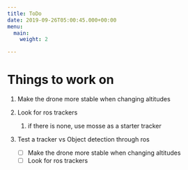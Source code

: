 ```yaml
---
title: ToDo
date: 2019-09-26T05:00:45.000+00:00
menu:
  main:
    weight: 2

---
```

# Things to work on

1. Make the drone more stable when changing altitudes
2. Look for ros trackers
   1. if there is none, use mosse as a starter tracker
3. Test a tracker vs Object detection through ros

    - [ ] Make the drone more stable when changing altitudes
    - [ ] Look for ros trackers
